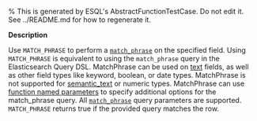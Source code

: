 % This is generated by ESQL's AbstractFunctionTestCase. Do not edit it. See ../README.md for how to regenerate it.

**Description**

Use `MATCH_PHRASE` to perform a [`match_phrase`](/reference/query-languages/query-dsl/query-dsl-match-query-phrase.md) on the specified field. Using `MATCH_PHRASE` is equivalent to using the `match_phrase` query in the Elasticsearch Query DSL.  MatchPhrase can be used on [text](/reference/elasticsearch/mapping-reference/text.md) fields, as well as other field types like keyword, boolean, or date types. MatchPhrase is not supported for [semantic_text](/reference/elasticsearch/mapping-reference/semantic-text.md) or numeric types.  MatchPhrase can use [function named parameters](/reference/query-languages/esql/esql-syntax.md#esql-function-named-params) to specify additional options for the match_phrase query. All [`match_phrase`](/reference/query-languages/query-dsl/query-dsl-match-query-phrase.md) query parameters are supported.  `MATCH_PHRASE` returns true if the provided query matches the row.

